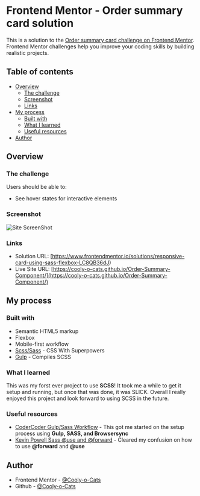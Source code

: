 # Frontend Mentor - Order summary card solution

This is a solution to the [Order summary card challenge on Frontend Mentor](https://www.frontendmentor.io/challenges/order-summary-component-QlPmajDUj). Frontend Mentor challenges help you improve your coding skills by building realistic projects. 

## Table of contents

- [Overview](#overview)
  - [The challenge](#the-challenge)
  - [Screenshot](#screenshot)
  - [Links](#links)
- [My process](#my-process)
  - [Built with](#built-with)
  - [What I learned](#what-i-learned)
  - [Useful resources](#useful-resources)
- [Author](#author)

## Overview

### The challenge

Users should be able to:

- See hover states for interactive elements

### Screenshot

![Site ScreenShot](https://imgur.com/kLXa3XS.png)

### Links

- Solution URL: [https://www.frontendmentor.io/solutions/responsive-card-using-sass-flexbox-LC8QB36dJ)
- Live Site URL: [https://cooly-o-cats.github.io/Order-Summary-Component/](https://cooly-o-cats.github.io/Order-Summary-Component/)

## My process

### Built with

- Semantic HTML5 markup
- Flexbox
- Mobile-first workflow
- [Scss/Sass](https://sass-lang.com/) - CSS With Superpowers
- [Gulp](https://gulpjs.com/) - Compiles SCSS

### What I learned

This was my forst ever project to use **SCSS**! It took me a while to get it setup and running, but once that was done, it was SLICK. Overall I really enjoyed this project and look forward to using SCSS in the future.

### Useful resources

- [CoderCoder Gulp/Sass Workflow](https://www.youtube.com/watch?v=q0E1hbcj-NI) - This got me started on the setup process using **Gulp, SASS, and Browsersync**
- [Kevin Powell Sass @use and @forward](https://www.youtube.com/watch?v=CR-a8upNjJ0&t=669s) - Cleared my confusion on how to use **@forward** and **@use**


## Author

- Frontend Mentor - [@Cooly-o-Cats](https://www.frontendmentor.io/profile/Cooly-o-Cats)
- Github - [@Cooly-o-Cats](https://github.com/Cooly-o-Cats)
